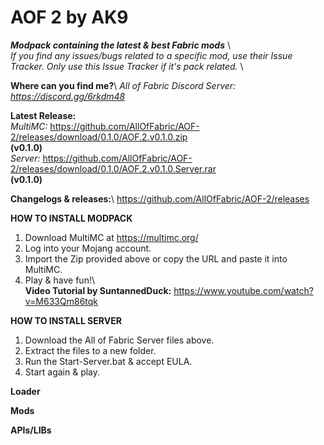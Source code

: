 # AOF 2 by AK9	
***Modpack containing the latest &amp; best Fabric mods*** \	
*If you find any issues/bugs related to a specific mod, use their Issue Tracker. Only use this Issue Tracker if it's pack related.* \	

**Where can you find me?**\	
*All of Fabric Discord Server: https://discord.gg/6rkdm48*	

**Latest Release:**\
*MultiMC:*
https://github.com/AllOfFabric/AOF-2/releases/download/0.1.0/AOF.2.v0.1.0.zip \
**(v0.1.0)**\
*Server:*
https://github.com/AllOfFabric/AOF-2/releases/download/0.1.0/AOF.2.v0.1.0.Server.rar \
**(v0.1.0)**


**Changelogs & releases:**\	
https://github.com/AllOfFabric/AOF-2/releases	


**HOW TO INSTALL MODPACK**	
1. Download MultiMC at https://multimc.org/	
2. Log into your Mojang account.	
3. Import the Zip provided above or copy the URL and paste it into MultiMC.	
4. Play & have fun!\	
**Video Tutorial by SuntannedDuck:** https://www.youtube.com/watch?v=M633Qm86tqk	

**HOW TO INSTALL SERVER**	
1. Download the All of Fabric Server files above.	
2. Extract the files to a new folder.	
3. Run the Start-Server.bat & accept EULA.	
4. Start again & play.	


**Loader**	

**Mods**	

**APIs/LIBs**
